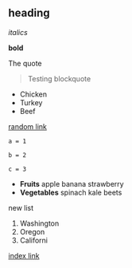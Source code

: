 ## heading

*italics*

**bold**

The quote

>Testing blockquote

- Chicken
- Turkey
- Beef

[random link](https://theuselessweb.com)
```
a = 1

b = 2

c = 3
```

+ **Fruits**
apple
banana
strawberry
+ **Vegetables**
spinach
kale
beets

new list
1. Washington
2. Oregon
3. Californi

[index link](https://owenriess.github.io/cse15l-lab-reports/index.md)

